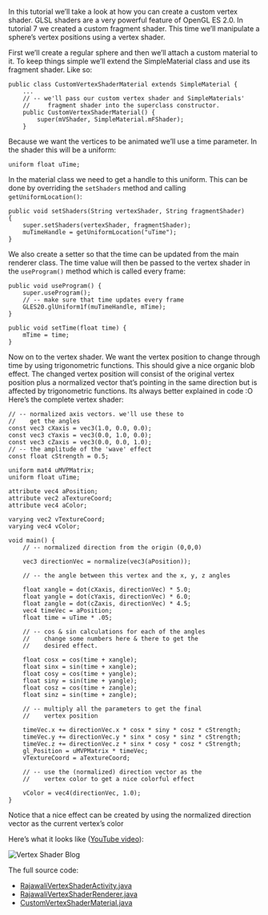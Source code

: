 In this tutorial we’ll take a look at how you can create a custom vertex shader. GLSL shaders are a very powerful feature of OpenGL ES 2.0. In tutorial 7 we created a custom fragment shader. This time we’ll manipulate a sphere’s vertex positions using a vertex shader.

First we’ll create a regular sphere and then we’ll attach a custom material to it. To keep things simple we’ll extend the SimpleMaterial class and use its fragment shader. Like so:
```
public class CustomVertexShaderMaterial extends SimpleMaterial {
	...
	// -- we'll pass our custom vertex shader and SimpleMaterials'
	//     fragment shader into the superclass constructor.
	public CustomVertexShaderMaterial() {
		super(mVShader, SimpleMaterial.mFShader);
	}
```
Because we want the vertices to be animated we’ll use a time parameter. In the shader this will be a uniform:
```
uniform float uTime;
```
In the material class we need to get a handle to this uniform. This can be done by overriding the `setShaders` method and calling `getUniformLocation()`:
```
public void setShaders(String vertexShader, String fragmentShader)
{
	super.setShaders(vertexShader, fragmentShader);
	muTimeHandle = getUniformLocation("uTime");
}
```
We also create a setter so that the time can be updated from the main renderer class. The time value will then be passed to the vertex shader in the `useProgram()` method which is called every frame:
```
public void useProgram() {
	super.useProgram();
	// -- make sure that time updates every frame
	GLES20.glUniform1f(muTimeHandle, mTime);
}

public void setTime(float time) {
	mTime = time;
}
```
Now on to the vertex shader. We want the vertex position to change through time by using trigonometric functions. This should give a nice organic blob effect. The changed vertex position will consist of the original vertex position plus a normalized vector that’s pointing in the same direction but is affected by trigonometric functions. Its always better explained in code :O Here’s the complete vertex shader:
```
// -- normalized axis vectors. we'll use these to
//    get the angles
const vec3 cXaxis = vec3(1.0, 0.0, 0.0);
const vec3 cYaxis = vec3(0.0, 1.0, 0.0);
const vec3 cZaxis = vec3(0.0, 0.0, 1.0);
// -- the amplitude of the 'wave' effect
const float cStrength = 0.5;

uniform mat4 uMVPMatrix;
uniform float uTime;

attribute vec4 aPosition;
attribute vec2 aTextureCoord;
attribute vec4 aColor;

varying vec2 vTextureCoord;
varying vec4 vColor;		

void main() {
	// -- normalized direction from the origin (0,0,0)

	vec3 directionVec = normalize(vec3(aPosition));

	// -- the angle between this vertex and the x, y, z angles

	float xangle = dot(cXaxis, directionVec) * 5.0;
	float yangle = dot(cYaxis, directionVec) * 6.0;
	float zangle = dot(cZaxis, directionVec) * 4.5;
	vec4 timeVec = aPosition;
	float time = uTime * .05;

	// -- cos & sin calculations for each of the angles
	//    change some numbers here & there to get the
	//    desired effect.

	float cosx = cos(time + xangle);
	float sinx = sin(time + xangle);
	float cosy = cos(time + yangle);
	float siny = sin(time + yangle);
	float cosz = cos(time + zangle);
	float sinz = sin(time + zangle);

	// -- multiply all the parameters to get the final
	//    vertex position

	timeVec.x += directionVec.x * cosx * siny * cosz * cStrength;
	timeVec.y += directionVec.y * sinx * cosy * sinz * cStrength;
	timeVec.z += directionVec.z * sinx * cosy * cosz * cStrength;
	gl_Position = uMVPMatrix * timeVec;
	vTextureCoord = aTextureCoord;

	// -- use the (normalized) direction vector as the
	//    vertex color to get a nice colorful effect

	vColor = vec4(directionVec, 1.0);
}
```
Notice that a nice effect can be created by using the normalized direction vector as the current vertex’s color 

Here’s what it looks like ([YouTube video](http://www.youtube.com/watch?v=LNKLIfgfjZ4&feature=player_embedded)):

![Vertex Shader Blog](http://www.rozengain.com/files/rajawali/rajawali-vertex-shader-blob.jpg)

The full source code:

* [RajawaliVertexShaderActivity.java](https://github.com/MasDennis/RajawaliExamples/blob/master/src/com/monyetmabuk/rajawali/tutorials/RajawaliVertexShaderActivity.java)
* [RajawaliVertexShaderRenderer.java](https://github.com/MasDennis/RajawaliExamples/blob/master/src/com/monyetmabuk/rajawali/tutorials/RajawaliVertexShaderRenderer.java)
* [CustomVertexShaderMaterial.java](https://github.com/MasDennis/RajawaliExamples/blob/master/src/com/monyetmabuk/rajawali/tutorials/CustomVertexShaderMaterial.java)